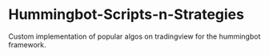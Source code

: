 # Hummingbot-Scripts-n-Strategies
Custom implementation of popular algos on tradingview for the hummingbot framework.
